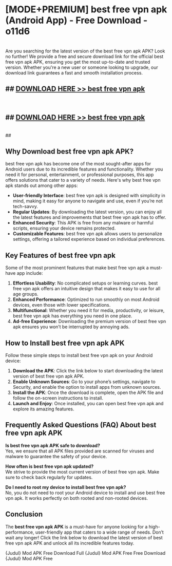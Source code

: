 # [MODE+PREMIUM] best free vpn apk (Android App) - Free Download - o11d6 <br>
<br>
Are you searching for the latest version of the best free vpn apk APK? Look no further! We provide a free and secure download link for the official best free vpn apk APK, ensuring you get the most up-to-date and trusted version. Whether you're a new user or someone looking to upgrade, our download link guarantees a fast and smooth installation process.


## ##  [DOWNLOAD HERE >> best free vpn apk](http://freeplayer.one?title=best_free_vpn_apk&ref=A)
  <br>

##  ## [DOWNLOAD HERE >> best free vpn apk](http://freeplayer.one?title=best_free_vpn_apk&ref=A)
  <br>
  ##



## Why Download best free vpn apk APK?

best free vpn apk has become one of the most sought-after apps for Android users due to its incredible features and functionality. Whether you need it for personal, entertainment, or professional purposes, this app offers solutions that cater to a variety of needs. Here's why best free vpn apk stands out among other apps:

- **User-friendly Interface**: best free vpn apk is designed with simplicity in mind, making it easy for anyone to navigate and use, even if you’re not tech-savvy.
- **Regular Updates**: By downloading the latest version, you can enjoy all the latest features and improvements that best free vpn apk has to offer.
- **Enhanced Security**: This APK is free from any malware or harmful scripts, ensuring your device remains protected.
- **Customizable Features**: best free vpn apk allows users to personalize settings, offering a tailored experience based on individual preferences.

## Key Features of best free vpn apk

Some of the most prominent features that make best free vpn apk a must-have app include:

1. **Effortless Usability**: No complicated setups or learning curves. best free vpn apk offers an intuitive design that makes it easy to use for all age groups.
2. **Enhanced Performance**: Optimized to run smoothly on most Android devices, even those with lower specifications.
3. **Multifunctional**: Whether you need it for media, productivity, or leisure, best free vpn apk has everything you need in one place.
4. **Ad-free Experience**: Downloading the premium version of best free vpn apk ensures you won’t be interrupted by annoying ads.

## How to Install best free vpn apk APK

Follow these simple steps to install best free vpn apk on your Android device:

1. **Download the APK**: Click the link below to start downloading the latest version of best free vpn apk APK.
2. **Enable Unknown Sources**: Go to your phone’s settings, navigate to Security, and enable the option to install apps from unknown sources.
3. **Install the APK**: Once the download is complete, open the APK file and follow the on-screen instructions to install.
4. **Launch and Enjoy**: Once installed, you can open best free vpn apk and explore its amazing features.

## Frequently Asked Questions (FAQ) About best free vpn apk APK

**Is best free vpn apk APK safe to download?**  
Yes, we ensure that all APK files provided are scanned for viruses and malware to guarantee the safety of your device.

**How often is best free vpn apk updated?**  
We strive to provide the most current version of best free vpn apk. Make sure to check back regularly for updates.

**Do I need to root my device to install best free vpn apk?**  
No, you do not need to root your Android device to install and use best free vpn apk. It works perfectly on both rooted and non-rooted devices.

## Conclusion

The **best free vpn apk APK** is a must-have for anyone looking for a high-performance, user-friendly app that caters to a wide range of needs. Don’t wait any longer! Click the link below to download the latest version of best free vpn apk APK and unlock all its incredible features today.

{Judul} Mod APK Free
Download Full {Judul} Mod APK Free
Free Download {Judul} Mod APK Free

